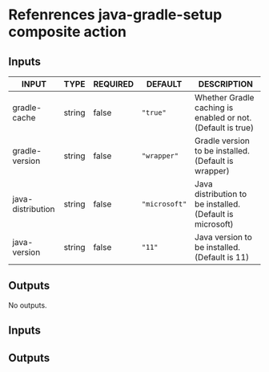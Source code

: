 # Refenrences java-gradle-setup composite action
## Inputs

<!-- AUTO-DOC-INPUT:START - Do not remove or modify this section -->

|       INPUT       |  TYPE  | REQUIRED |    DEFAULT    |                         DESCRIPTION                         |
|-------------------|--------|----------|---------------|-------------------------------------------------------------|
|   gradle-cache    | string |  false   |   `"true"`    | Whether Gradle caching is enabled or not. (Default is true) |
|  gradle-version   | string |  false   |  `"wrapper"`  |    Gradle version to be installed. (Default is wrapper)     |
| java-distribution | string |  false   | `"microsoft"` |  Java distribution to be installed. (Default is microsoft)  |
|   java-version    | string |  false   |    `"11"`     |        Java version to be installed. (Default is 11)        |

<!-- AUTO-DOC-INPUT:END -->
## Outputs

<!-- AUTO-DOC-OUTPUT:START - Do not remove or modify this section -->
No outputs.
<!-- AUTO-DOC-OUTPUT:END -->
## Inputs
## Outputs
